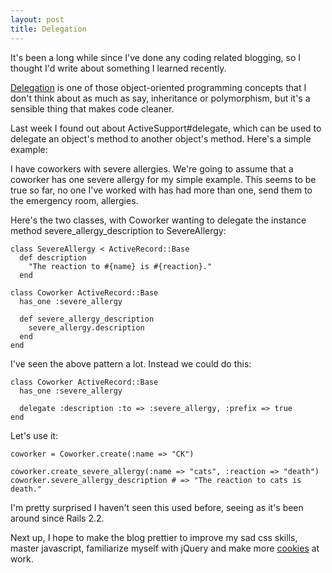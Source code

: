 ```yaml
---
layout: post
title: Delegation
---
```


It's been a long while since I've done any coding related blogging, so I thought I'd write about something I learned recently.

[Delegation](http://en.wikipedia.org/wiki/Delegation_\(programming\)) is one of those object-oriented programming concepts that I don't think about as much as say, inheritance or polymorphism, but it's a sensible thing that makes code cleaner.  

Last week I found out about ActiveSupport#delegate, which can be used to delegate an object's method to another object's method.  Here's a simple example:

I have coworkers with severe allergies.  We're going to assume that a coworker has one severe allergy for my simple example.  This seems to be true so far, no one I've worked with has had more than one, send them to the emergency room, allergies. 

Here's the two classes, with Coworker wanting to delegate the instance method severe_allergy_description to SevereAllergy: 

    class SevereAllergy < ActiveRecord::Base
      def description
        "The reaction to #{name} is #{reaction}."
      end

    class Coworker ActiveRecord::Base
      has_one :severe_allergy
  
      def severe_allergy_description
        severe_allergy.description
      end
    end

I've seen the above pattern a lot. Instead we could do this: 

    class Coworker ActiveRecord::Base
      has_one :severe_allergy

      delegate :description :to => :severe_allergy, :prefix => true
    end

Let's use it:

    coworker = Coworker.create(:name => "CK")

    coworker.create_severe_allergy(:name => "cats", :reaction => "death")
    coworker.severe_allergy_description # => "The reaction to cats is death."

I'm pretty surprised I haven't seen this used before, seeing as it's been around since Rails 2.2.  
  
Next up, I hope to make the blog prettier to improve my sad css skills, master javascript, familiarize myself with jQuery and make more [cookies](http://twitter.com/pm/status/10298416867) at work. 
